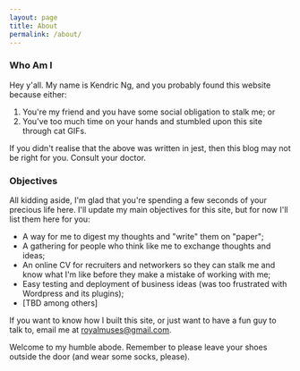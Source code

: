 ```yaml
---
layout: page
title: About
permalink: /about/
---
```


### Who Am I
Hey y'all. My name is Kendric Ng, and you probably found this website because either:
1. You're my friend and you have some social obligation to stalk me; or
2. You've too much time on your hands and stumbled upon this site through cat GIFs.

If you didn't realise that the above was written in jest, then this blog may not be right for you. Consult your doctor.

### Objectives
All kidding aside, I'm glad that you're spending a few seconds of your precious life here. I'll update my main objectives for this site, but for now I'll list them here for you:
* A way for me to digest my thoughts and "write" them on "paper";
* A gathering for people who think like me to exchange thoughts and ideas;
* An online CV for recruiters and networkers so they can stalk me and know what I'm like before they make a mistake of working with me;
* Easy testing and deployment of business ideas (was too frustrated with Wordpress and its plugins);
* [TBD among others]

If you want to know how I built this site, or just want to have a fun guy to talk to, email me at royalmuses@gmail.com.

Welcome to my humble abode. Remember to please leave your shoes outside the door (and wear some socks, please).
